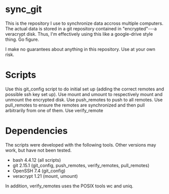 # sync_git

This is the repository I use to synchronize data accross multiple computers.
The actual data is stored in a git repository contained in "encrypted"---a veracrypt disk.
Thus, I'm effectively using this like a google-drive style thing.
Go figure.

I make no guarantees about anything in this repository. Use at your own risk.

# Scripts

Use this git_config script to do initial set up (adding the correct remotes and possible ssh key set up).
Use mount and umount to respectively mount and unmount the encrypted disk.
Use push_remotes to push to all remotes.
Use pull_remotes to ensure the remotes are synchronized and then pull arbitrarily from one of them.
Use verify_remote

# Dependencies

The scripts were developed with the following tools. Other versions may work, but have not been tested.
- bash 4.4.12 (all scripts)
- git 2.15.1 (git_config, push_remotes, verify_remotes, pull_remotes)
- OpenSSH 7.4 (git_config)
- veracrypt 1.21 (mount, umount)

In addition, verify_remotes uses the POSIX tools wc and uniq.
